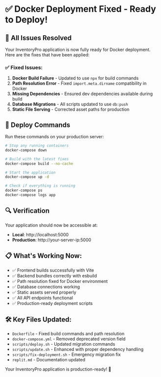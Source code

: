 # ✅ Docker Deployment Fixed - Ready to Deploy!

## 🎯 All Issues Resolved

Your InventoryPro application is now fully ready for Docker deployment. Here are the fixes that have been applied:

### ✅ Fixed Issues:
1. **Docker Build Failure** - Updated to use `npx` for build commands
2. **Path Resolution Error** - Fixed `import.meta.dirname` compatibility in Docker
3. **Missing Dependencies** - Ensured dev dependencies available during build
4. **Database Migrations** - All scripts updated to use `db:push`
5. **Static File Serving** - Corrected asset paths for production

## 🚀 Deploy Commands

Run these commands on your production server:

```bash
# Stop any running containers
docker-compose down

# Build with the latest fixes
docker-compose build --no-cache

# Start the application
docker-compose up -d

# Check if everything is running
docker-compose ps
docker-compose logs app
```

## 🔍 Verification

Your application should now be accessible at:
- **Local**: http://localhost:5000
- **Production**: http://your-server-ip:5000

## 📋 What's Working Now:

- ✅ Frontend builds successfully with Vite
- ✅ Backend bundles correctly with esbuild  
- ✅ Path resolution fixed for Docker environment
- ✅ Database connections working
- ✅ Static assets served properly
- ✅ All API endpoints functional
- ✅ Production-ready deployment scripts

## 🛠️ Key Files Updated:

- `Dockerfile` - Fixed build commands and path resolution
- `docker-compose.yml` - Removed deprecated version field
- `scripts/deploy.sh` - Updated migration commands
- `scripts/update.sh` - Enhanced with proper dependency handling
- `scripts/fix-deployment.sh` - Emergency migration fix
- `replit.md` - Documentation updated

Your InventoryPro application is production-ready! 🎉